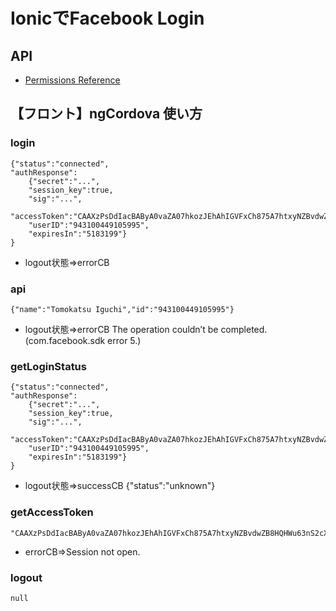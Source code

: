 # IonicでFacebook Login
## API
- [Permissions Reference](https://developers.facebook.com/docs/facebook-login/permissions#reference-user_about_me)

## 【フロント】ngCordova 使い方

### login
``` $cordovaFacebook.login(["public_profile","email"])
{"status":"connected",
"authResponse":
	{"secret":"...",
	"session_key":true,
	"sig":"...",
	"accessToken":"CAAXzPsDdIacBAByA0vaZA07hkozJEhAhIGVFxCh875A7htxyNZBvdwZB8HQHWu63nS2cXY4vviNSHZAQ9TQOoIuyDnuVbaMlCoVNZCSdKhawNXHuaUPZAWdnKIgGndw5MyCielSHk6wZCVSRC5ta4s6ue61zvUZCupnfLO00qZBZAFurm5CyJ8TPq1XMxQXF9W0XQxkQDjyTm2bHFwa3X6ZCv4PZCx4GN3DAb2tTkuP1XAWDcUQc4EUKZCGsqhDzm8oZBaZAKmxdNZA96yRWXwZDZD",
	"userID":"943100449105995",
	"expiresIn":"5183199"}
}

```
- logout状態⇒errorCB

### api

``` $cordovaFacebook.api("me")
{"name":"Tomokatsu Iguchi","id":"943100449105995"}
```
- logout状態⇒errorCB The operation couldn’t be completed. (com.facebook.sdk error 5.)

### getLoginStatus

``` $cordovaFacebook.getLoginStatus()
{"status":"connected",
"authResponse":
	{"secret":"...",
	"session_key":true,
	"sig":"...",
	"accessToken":"CAAXzPsDdIacBAByA0vaZA07hkozJEhAhIGVFxCh875A7htxyNZBvdwZB8HQHWu63nS2cXY4vviNSHZAQ9TQOoIuyDnuVbaMlCoVNZCSdKhawNXHuaUPZAWdnKIgGndw5MyCielSHk6wZCVSRC5ta4s6ue61zvUZCupnfLO00qZBZAFurm5CyJ8TPq1XMxQXF9W0XQxkQDjyTm2bHFwa3X6ZCv4PZCx4GN3DAb2tTkuP1XAWDcUQc4EUKZCGsqhDzm8oZBaZAKmxdNZA96yRWXwZDZD",
	"userID":"943100449105995",
	"expiresIn":"5183199"}
}

```
- logout状態⇒successCB
{"status":"unknown"}

### getAccessToken

``` $cordovaFacebook.getAccessToken()
"CAAXzPsDdIacBAByA0vaZA07hkozJEhAhIGVFxCh875A7htxyNZBvdwZB8HQHWu63nS2cXY4vviNSHZAQ9TQOoIuyDnuVbaMlCoVNZCSdKhawNXHuaUPZAWdnKIgGndw5MyCielSHk6wZCVSRC5ta4s6ue61zvUZCupnfLO00qZBZAFurm5CyJ8TPq1XMxQXF9W0XQxkQDjyTm2bHFwa3X6ZCv4PZCx4GN3DAb2tTkuP1XAWDcUQc4EUKZCGsqhDzm8oZBaZAKmxdNZA96yRWXwZDZD"
```
- errorCB⇒Session not open.
### logout

``` $cordovaFacebook.logout()
null
```